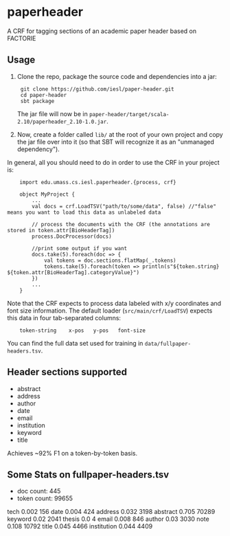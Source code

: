 # paperheader 
A CRF for tagging sections of an academic paper header based on FACTORIE

## Usage

1. Clone the repo, package the source code and dependencies into a jar:

        git clone https://github.com/iesl/paper-header.git
        cd paper-header
        sbt package
        
    The jar file will now be in `paper-header/target/scala-2.10/paperheader_2.10-1.0.jar`.

2. Now, create a folder called `lib/` at the root of your own project and copy the jar file over into it (so that SBT will 
recognize it as an "unmanaged dependency").
 
In general, all you should need to do in order to use the CRF in your project is:

        import edu.umass.cs.iesl.paperheader.{process, crf}
        
        object MyProject {
            ...
            val docs = crf.LoadTSV("path/to/some/data", false) //"false" means you want to load this data as unlabeled data
            
            // process the documents with the CRF (the annotations are stored in token.attr[BioHeaderTag])
            process.DocProcessor(docs)
            
            //print some output if you want
            docs.take(5).foreach(doc => {
                val tokens = doc.sections.flatMap(_.tokens)
                tokens.take(5).foreach(token => println(s"${token.string} ${token.attr[BioHeaderTag].categoryValue}")
            })                        
            ...
        }
            

Note that the CRF expects to process data labeled with x/y coordinates and font size information. The default loader 
(`src/main/crf/LoadTSV`) expects this data in four tab-separated columns: 

        token-string    x-pos   y-pos   font-size

You can find the full data set used for training in `data/fullpaper-headers.tsv`.

## Header sections supported

* abstract
* address
* author
* date
* email
* institution
* keyword
* title

Achieves ~92% F1 on a token-by-token basis.

## Some Stats on fullpaper-headers.tsv

* doc count:  445
* token count:  99655

tech 0.002 156
date 0.004 424
address 0.032 3198
abstract 0.705 70289
keyword 0.02 2041
thesis 0.0 4
email 0.008 846
author 0.03 3030
note 0.108 10792
title 0.045 4466
institution 0.044 4409